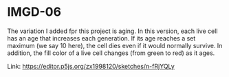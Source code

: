 # IMGD-06

The variation I added fpr this project is aging. In this version, each live cell has an age that increases each generation. If its age reaches a set maximum (we say 10 here), the cell dies even if it would normally survive. In addition, the fill color of a live cell changes (from green to red) as it ages.

Link: https://editor.p5js.org/zx1998120/sketches/n-fRjYQLy

